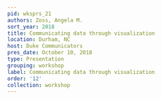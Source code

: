 ```yaml
---
pid: wksprs_21
authors: Zoss, Angela M.
sort_year: 2018
title: Communicating data through visualization
location: Durham, NC
host: Duke Communicators
pres_date: October 10, 2018
type: Presentation
grouping: workshop
label: Communicating data through visualization
order: '12'
collection: workshop
---
```

